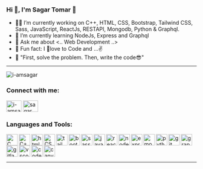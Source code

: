 ### Hi 👋, I'm Sagar Tomar 🤗

- 👨‍💻 I’m currently working on C++, HTML, CSS, Bootstrap, Tailwind CSS, Sass, JavaScript, ReactJs, RESTAPI, Mongodb, Python & Graphql. 
- 📝 I’m currently learning NodeJs, Express and Graphql
- 💬 Ask me about <.. Web Development ..>
- 🌟 Fun fact: I 🥰love to Code and ...✌️ 
- 🤔 "First, solve the problem. Then, write the code😎"

---

<p align="left"> <img src="https://komarev.com/ghpvc/?username=i-amsagar&label=Profile%20views&color=FB2576&style=flat" alt="i-amsagar" /> </p>

<h3 align="left">Connect with me:</h3>
<p align="left">
<a href="https://linkedin.com/in/i-amsagar" target="blank"><img align="center" src="https://raw.githubusercontent.com/rahuldkjain/github-profile-readme-generator/master/src/images/icons/Social/linked-in-alt.svg" alt="i-amsagar" height="30" width="40" /></a>
<a href="https://www.youtube.com/c/SagarDeveloper" target="blank"><img align="center" src="https://raw.githubusercontent.com/rahuldkjain/github-profile-readme-generator/master/src/images/icons/Social/youtube.svg" alt="sagar developer" height="30" width="40" /></a>
</p>

<h3 align="left">Languages and Tools:</h3>
<img src="https://cdn.jsdelivr.net/gh/devicons/devicon/icons/c/c-original.svg" alt="C" width="30px" align="left"/>
<img src="https://cdn.jsdelivr.net/gh/devicons/devicon/icons/cplusplus/cplusplus-original.svg" alt="C++" width="30px" align="left"/>
<img src="https://cdn.jsdelivr.net/gh/devicons/devicon/icons/html5/html5-original.svg" alt="html5" width="30px" align="left"/>
<img src="https://cdn.jsdelivr.net/gh/devicons/devicon/icons/css3/css3-original.svg" alt="CSS" width="30px" align="left"/>
<img src="https://cdn.jsdelivr.net/gh/devicons/devicon/icons/tailwindcss/tailwindcss-plain.svg" alt="tailwindcss" width="30px" align="left"/>
<img src="https://cdn.jsdelivr.net/gh/devicons/devicon/icons/bootstrap/bootstrap-plain.svg" alt="bootstrap" width="30px" align="left"/>
<img src="https://cdn.jsdelivr.net/gh/devicons/devicon/icons/sass/sass-original.svg" alt="sass" width="30px" align="left"/>
<img src="https://cdn.jsdelivr.net/gh/devicons/devicon/icons/javascript/javascript-original.svg" alt="javascript" width="30px" align="left"/>
<img src="https://cdn.jsdelivr.net/gh/devicons/devicon/icons/react/react-original.svg" alt="react" width="30px" align="left"/>
<img src="https://cdn.jsdelivr.net/gh/devicons/devicon/icons/nodejs/nodejs-original.svg" alt="nodejs" width="30px" align="left"/>
<img src="https://cdn.jsdelivr.net/gh/devicons/devicon/icons/express/express-original.svg" alt="express" width="30px" align="left"/>
<img src="https://cdn.jsdelivr.net/gh/devicons/devicon/icons/mongodb/mongodb-original.svg" alt="mongodb" width="30px" align="left"/>
<img src="https://cdn.jsdelivr.net/gh/devicons/devicon/icons/python/python-original.svg" alt="python" width="30px" align="left"/>
<img src="https://cdn.jsdelivr.net/gh/devicons/devicon/icons/graphql/graphql-plain.svg" alt="graphql" width="30px"/>

<img src="https://cdn.jsdelivr.net/gh/devicons/devicon/icons/git/git-original.svg" alt="git" width="30px" align="left"/>
<img src="https://cdn.jsdelivr.net/gh/devicons/devicon/icons/gitlab/gitlab-original.svg" alt="gitlab" width="30px" align="left"/>
<img src="https://cdn.jsdelivr.net/gh/devicons/devicon/icons/vscode/vscode-original.svg" alt="vscode" width="30px" align="left"/>
<img src="https://cdn.jsdelivr.net/gh/devicons/devicon/icons/codepen/codepen-plain.svg" alt="codepen" width="30px" align="left"/>
<img src="https://cdn.jsdelivr.net/gh/devicons/devicon/icons/canva/canva-original.svg" alt="canva" width="30px"/>

---
